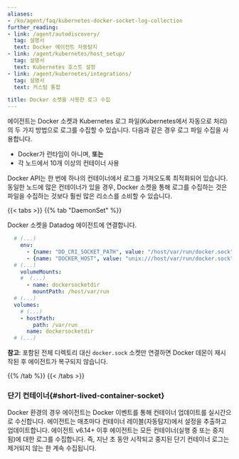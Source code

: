```yaml
---
aliases:
- /ko/agent/faq/kubernetes-docker-socket-log-collection
further_reading:
- link: /agent/autodiscovery/
  tag: 설명서
  text: Docker 에이전트 자동탐지
- link: /agent/kubernetes/host_setup/
  tag: 설명서
  text: Kubernetes 호스트 설정
- link: /agent/kubernetes/integrations/
  tag: 설명서
  text: 커스텀 통합

title: Docker 소켓을 사용한 로그 수집
---
```


에이전트는 Docker 소켓과 Kubernetes 로그 파일(Kubernetes에서 자동으로 처리)의 두 가지 방법으로 로그를 수집할 수 있습니다. 다음과 같은 경우 로그 파일 수집을 사용합니다.

* Docker가 런타임이 아니며, **또는**
* 각 노드에서 10개 이상의 컨테이너 사용

Docker API는 한 번에 하나의 컨테이너에서 로그를 가져오도록 최적화되어 있습니다. 동일한 노드에 많은 컨테이너가 있을 경우, Docker 소켓을 통해 로그를 수집하는 것은 파일을 수집하는 것보다 훨씬 많은 리소스를 소비할 수 있습니다.

{{< tabs >}}
{{% tab "DaemonSet" %}}

Docker 소켓을 Datadog 에이전트에 연결합니다.

```yaml
  # (...)
    env:
      - {name: "DD_CRI_SOCKET_PATH", value: "/host/var/run/docker.sock"}
      - {name: "DOCKER_HOST", value: "unix:///host/var/run/docker.sock"}
  # (...)
    volumeMounts:
    #  (...)
      - name: dockersocketdir
        mountPath: /host/var/run
  # (...)
  volumes:
    # (...)
    - hostPath:
        path: /var/run
      name: dockersocketdir
  # (...)
```

**참고**: 포함된 전체 디렉토리 대신 `docker.sock` 소켓만 연결하면 Docker 데몬이 재시작된 후 에이전트가 복구되지 않습니다.

{{% /tab %}}
{{< /tabs >}}

### 단기 컨테이너{#short-lived-container-socket}

Docker 환경의 경우 에이전트는 Docker 이벤트를 통해 컨테이너 업데이트를 실시간으로 수신합니다. 에이전트는 매초마다 컨테이너 레이블(자동탐지)에서 설정을 추출하고 업데이트합니다.
에이전트 v6.14+ 이후 에이전트는 모든 컨테이너(실행 중 또는 중지됨)에 대한 로그를 수집합니다. 즉, 지난 초 동안 시작되고 중지된 단기 컨테이너 로그는 제거되지 않는 한 계속 수집됩니다.
